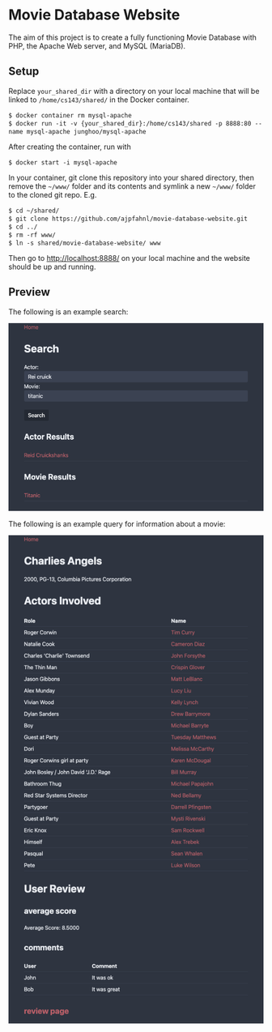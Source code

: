 # Movie Database Website

The aim of this project is to create a fully functioning Movie Database with PHP, the Apache Web server, and MySQL (MariaDB).

## Setup
Replace `your_shared_dir` with a directory on your local machine that will be linked to `/home/cs143/shared/` in the Docker container.
```console
$ docker container rm mysql-apache
$ docker run -it -v {your_shared_dir}:/home/cs143/shared -p 8888:80 --name mysql-apache junghoo/mysql-apache
```
After creating the container, run with
```console
$ docker start -i mysql-apache
```
In your container, git clone this repository into your shared directory, then remove the `~/www/` folder and its contents and symlink a new `~/www/` folder to the cloned git repo. E.g.
```console
$ cd ~/shared/
$ git clone https://github.com/ajpfahnl/movie-database-website.git
$ cd ../
$ rm -rf www/
$ ln -s shared/movie-database-website/ www
```
Then go to [http://localhost:8888/](http://localhost:8888/) on your local machine and the website should be up and running.

## Preview

The following is an example search:

![search](./images/search.png)

The following is an example query for information about a movie:

![movie](./images/movie.png)
